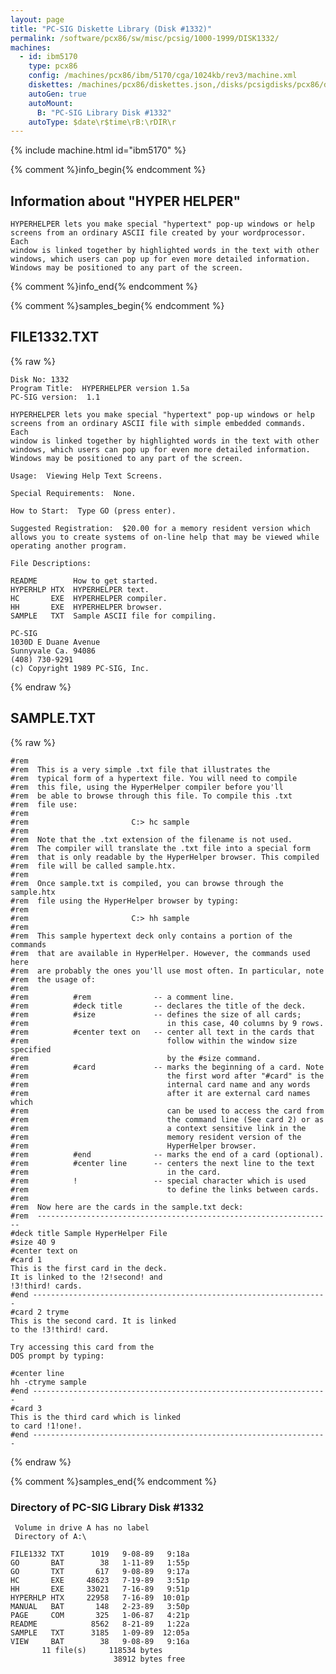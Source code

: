 ```yaml
---
layout: page
title: "PC-SIG Diskette Library (Disk #1332)"
permalink: /software/pcx86/sw/misc/pcsig/1000-1999/DISK1332/
machines:
  - id: ibm5170
    type: pcx86
    config: /machines/pcx86/ibm/5170/cga/1024kb/rev3/machine.xml
    diskettes: /machines/pcx86/diskettes.json,/disks/pcsigdisks/pcx86/diskettes.json
    autoGen: true
    autoMount:
      B: "PC-SIG Library Disk #1332"
    autoType: $date\r$time\rB:\rDIR\r
---
```


{% include machine.html id="ibm5170" %}

{% comment %}info_begin{% endcomment %}

## Information about "HYPER HELPER"

    HYPERHELPER lets you make special "hypertext" pop-up windows or help
    screens from an ordinary ASCII file created by your wordprocessor.  Each
    window is linked together by highlighted words in the text with other
    windows, which users can pop up for even more detailed information.
    Windows may be positioned to any part of the screen.
{% comment %}info_end{% endcomment %}

{% comment %}samples_begin{% endcomment %}

## FILE1332.TXT

{% raw %}
```
Disk No: 1332
Program Title:  HYPERHELPER version 1.5a
PC-SIG version:  1.1

HYPERHELPER lets you make special "hypertext" pop-up windows or help
screens from an ordinary ASCII file with simple embedded commands.  Each
window is linked together by highlighted words in the text with other
windows, which users can pop up for even more detailed information.
Windows may be positioned to any part of the screen.

Usage:  Viewing Help Text Screens.

Special Requirements:  None.

How to Start:  Type GO (press enter).

Suggested Registration:  $20.00 for a memory resident version which
allows you to create systems of on-line help that may be viewed while
operating another program.

File Descriptions:

README        How to get started.
HYPERHLP HTX  HYPERHELPER text.
HC       EXE  HYPERHELPER compiler.
HH       EXE  HYPERHELPER browser.
SAMPLE   TXT  Sample ASCII file for compiling.

PC-SIG
1030D E Duane Avenue
Sunnyvale Ca. 94086
(408) 730-9291
(c) Copyright 1989 PC-SIG, Inc.

```
{% endraw %}

## SAMPLE.TXT

{% raw %}
```
#rem
#rem  This is a very simple .txt file that illustrates the
#rem  typical form of a hypertext file. You will need to compile
#rem  this file, using the HyperHelper compiler before you'll
#rem  be able to browse through this file. To compile this .txt
#rem  file use:
#rem
#rem                       C:> hc sample
#rem
#rem  Note that the .txt extension of the filename is not used.
#rem  The compiler will translate the .txt file into a special form
#rem  that is only readable by the HyperHelper browser. This compiled
#rem  file will be called sample.htx.
#rem
#rem  Once sample.txt is compiled, you can browse through the sample.htx
#rem  file using the HyperHelper browser by typing:
#rem
#rem                       C:> hh sample
#rem
#rem  This sample hypertext deck only contains a portion of the commands
#rem  that are available in HyperHelper. However, the commands used here
#rem  are probably the ones you'll use most often. In particular, note
#rem  the usage of:
#rem
#rem          #rem              -- a comment line.
#rem          #deck title       -- declares the title of the deck.
#rem          #size             -- defines the size of all cards;
#rem                               in this case, 40 columns by 9 rows.
#rem          #center text on   -- center all text in the cards that
#rem                               follow within the window size specified
#rem                               by the #size command.
#rem          #card             -- marks the beginning of a card. Note
#rem                               the first word after "#card" is the
#rem                               internal card name and any words
#rem                               after it are external card names which
#rem                               can be used to access the card from
#rem                               the command line (See card 2) or as
#rem                               a context sensitive link in the
#rem                               memory resident version of the
#rem                               HyperHelper browser.
#rem          #end              -- marks the end of a card (optional).
#rem          #center line      -- centers the next line to the text
#rem                               in the card.
#rem          !                 -- special character which is used
#rem                               to define the links between cards.
#rem
#rem  Now here are the cards in the sample.txt deck:
#rem  ------------------------------------------------------------------
#deck title Sample HyperHelper File
#size 40 9
#center text on
#card 1
This is the first card in the deck.
It is linked to the !2!second! and
!3!third! cards.
#end ------------------------------------------------------------------
#card 2 tryme
This is the second card. It is linked
to the !3!third! card.

Try accessing this card from the
DOS prompt by typing:

#center line
hh -ctryme sample
#end ------------------------------------------------------------------
#card 3
This is the third card which is linked
to card !1!one!.
#end ------------------------------------------------------------------
```
{% endraw %}

{% comment %}samples_end{% endcomment %}

### Directory of PC-SIG Library Disk #1332

     Volume in drive A has no label
     Directory of A:\

    FILE1332 TXT      1019   9-08-89   9:18a
    GO       BAT        38   1-11-89   1:55p
    GO       TXT       617   9-08-89   9:17a
    HC       EXE     48623   7-19-89   3:51p
    HH       EXE     33021   7-16-89   9:51p
    HYPERHLP HTX     22958   7-16-89  10:01p
    MANUAL   BAT       148   2-23-89   3:50p
    PAGE     COM       325   1-06-87   4:21p
    README            8562   8-21-89   1:22a
    SAMPLE   TXT      3185   1-09-89  12:05a
    VIEW     BAT        38   9-08-89   9:16a
           11 file(s)     118534 bytes
                           38912 bytes free
